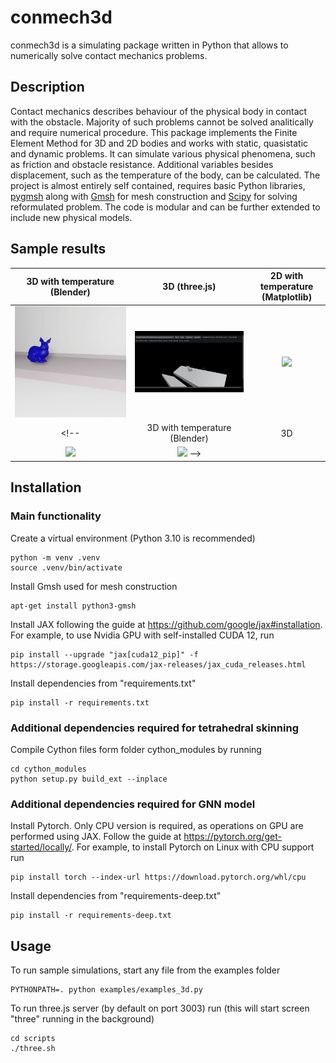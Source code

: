 # conmech3d

conmech3d is a simulating package written in Python that allows to numerically solve contact mechanics problems. 

## Description

Contact mechanics describes behaviour of the physical body in contact with the obstacle. Majority of such problems cannot be solved analitically and require numerical procedure. This package implements the Finite Element Method for 3D and 2D bodies and works with static, quasistatic and dynamic problems. It can simulate various physical phenomena, such as friction and obstacle resistance. Additional variables besides displacement, such as the temperature of the body, can be calculated. The project is almost entirely self contained, requires basic Python libraries, [pygmsh](https://github.com/meshpro/pygmsh) along with [Gmsh](https://gmsh.info/) for mesh construction and [Scipy](https://scipy.org/) for solving reformulated problem. The code is modular and can be further extended to include new physical models.

## Sample results

| 3D with temperature (Blender) | 3D (three.js) | 2D with temperature (Matplotlib) 
:-------------------------:|:-------------------------:|:-------------------------:
<img src="samples/bunny_temperature.gif" width="100%" /> | <img src="samples/bunny_obstacles.gif" width="100%" /> | <img src="samples/circle_roll_temperature.gif" width="100%" />
<!-- | 3D with temperature (Blender) | 3D |S
<img src="samples/circle_roll_temperature.gif" width="100%" /> |  <img src="samples/ball_roll_3d.gif" width="100%" /> -->


## Installation

### Main functionality

Create a virtual environment (Python 3.10 is recommended)

    python -m venv .venv
    source .venv/bin/activate

Install Gmsh used for mesh construction 

    apt-get install python3-gmsh

Install JAX following the guide at https://github.com/google/jax#installation. For example, to use Nvidia GPU with self-installed CUDA 12, run

    pip install --upgrade "jax[cuda12_pip]" -f https://storage.googleapis.com/jax-releases/jax_cuda_releases.html

Install dependencies from "requirements.txt"

    pip install -r requirements.txt

### Additional dependencies required for tetrahedral skinning

Compile Cython files form folder cython_modules by running

    cd cython_modules
    python setup.py build_ext --inplace

### Additional dependencies required for GNN model

Install Pytorch. Only CPU version is required, as operations on GPU are performed using JAX. Follow the guide at https://pytorch.org/get-started/locally/. For example, to install Pytorch on Linux with CPU support run

    pip install torch --index-url https://download.pytorch.org/whl/cpu

Install dependencies from "requirements-deep.txt"

    pip install -r requirements-deep.txt



## Usage

To run sample simulations, start any file from the examples folder

    PYTHONPATH=. python examples/examples_3d.py

To run three.js server (by default on port 3003) run (this will start screen "three" running in the background)

    cd scripts
    ./three.sh



<!--

./examples.sh
screen -r examples

JAX
- CPU. GPU
- 32 vs 64 bit
- autograd

- Blender
- three
- matplotlib

# deep_conmech

deep_conmech uses Graph Neural Networks to learn dynamic contact mechanics simulations based on energy function implemented in conmech. It is implemented in [PyTorch](https://pytorch.org/) using [PyTorch Geometric](https://github.com/pyg-team/pytorch_geometric) library.

### Sample results

<img src="samples/graph_circle_slope.gif" width="100%" /> | <img src="samples/graph_circle_left.gif" width="100%" />
:-------------------------:|:-------------------------:

### Installation

Follow the instructions to install conmech, and then install additional dependencies by

    pip install -r requirements-deep.txt

### Usage

To generate training and validation sets, start the training process and periodically save learned model parameters, run

    PYTHONPATH=. python deep_conmech/run_model.py --mode=train

To generate sample trajectories using the most current saved model parameters, run

    PYTHONPATH=. python deep_conmech/run_model.py --mode=plot
  -->


